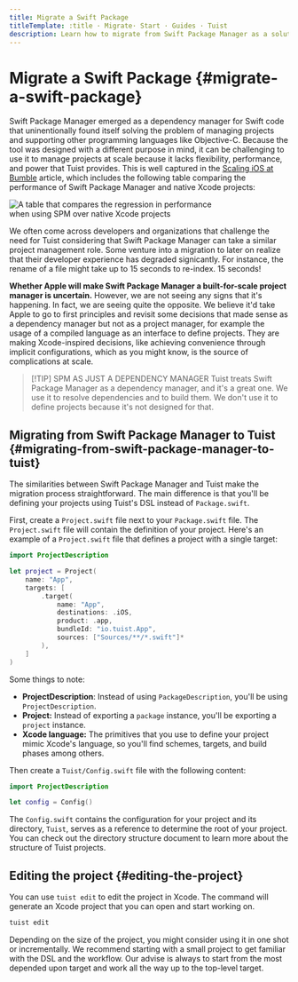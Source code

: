 ```yaml
---
title: Migrate a Swift Package
titleTemplate: :title · Migrate· Start · Guides · Tuist
description: Learn how to migrate from Swift Package Manager as a solution for managing your projects to Tuist projects.
---
```


# Migrate a Swift Package {#migrate-a-swift-package}

Swift Package Manager emerged as a dependency manager for Swift code that uninentionally found itself solving the problem of managing projects and supporting other programming languages like Objective-C. Because the tool was designed with a different purpose in mind, it can be challenging to use it to manage projects at scale because it lacks flexibility, performance, and power that Tuist provides. This is well captured in the [Scaling iOS at Bumble](https://medium.com/bumble-tech/scaling-ios-at-bumble-239e0fa009f2) article, which includes the following table comparing the performance of Swift Package Manager and native Xcode projects:

<img style="max-width: 400px;" alt="A table that compares the regression in performance when using SPM over native Xcode projects" src="/images/guides/start/migrate/performance-table.webp">

We often come across developers and organizations that challenge the need for Tuist considering that Swift Package Manager can take a similar project management role. Some venture into a migration to later on realize that their developer experience has degraded signicantly. For instance, the rename of a file might take up to 15 seconds to re-index. 15 seconds!

**Whether Apple will make Swift Package Manager a built-for-scale project manager is uncertain.** However, we are not seeing any signs that it's happening. In fact, we are seeing quite the opposite. We believe it'd take Apple to go to first principles and revisit some decisions that made sense as a dependency manager but not as a project manager, for example the usage of a compiled language as an interface to define projects. They are making Xcode-inspired decisions, like achieving convenience through implicit configurations, which <LocalizedLink href="/guides/develop/projects/cost-of-convenience">as you might know,</LocalizedLink> is the source of complications at scale.

> [!TIP] SPM AS JUST A DEPENDENCY MANAGER
> Tuist treats Swift Package Manager as a dependency manager, and it's a great one. We use it to resolve dependencies and to build them. We don't use it to define projects because it's not designed for that.

## Migrating from Swift Package Manager to Tuist {#migrating-from-swift-package-manager-to-tuist}

The similarities between Swift Package Manager and Tuist make the migration process straightforward. The main difference is that you'll be defining your projects using Tuist's DSL instead of `Package.swift`.

First, create a `Project.swift` file next to your `Package.swift` file. The `Project.swift` file will contain the definition of your project. Here's an example of a `Project.swift` file that defines a project with a single target:

```swift
import ProjectDescription

let project = Project(
    name: "App",
    targets: [
        .target(
            name: "App",
            destinations: .iOS,
            product: .app,
            bundleId: "io.tuist.App",
            sources: ["Sources/**/*.swift"]*
        ),
    ]
)
```

Some things to note:

- **ProjectDescription**: Instead of using `PackageDescription`, you'll be using `ProjectDescription`.
- **Project:** Instead of exporting a `package` instance, you'll be exporting a `project` instance.
- **Xcode language:** The primitives that you use to define your project mimic Xcode's language, so you'll find schemes, targets, and build phases among others.

Then create a `Tuist/Config.swift` file with the following content:

```swift
import ProjectDescription

let config = Config()
```

The `Config.swift` contains the configuration for your project and its directory, `Tuist`, serves as a reference to determine the root of your project. You can check out the <LocalizedLink href="/guides/develop/projects/directory-structure">directory structure</LocalizedLink> document to learn more about the structure of Tuist projects.

## Editing the project {#editing-the-project}

You can use <LocalizedLink href="/guides/develop/projects/editing">`tuist edit`</LocalizedLink> to edit the project in Xcode. The command will generate an Xcode project that you can open and start working on.

```bash
tuist edit
```

Depending on the size of the project, you might consider using it in one shot or incrementally. We recommend starting with a small project to get familiar with the DSL and the workflow. Our advise is always to start from the most depended upon target and work all the way up to the top-level target.

